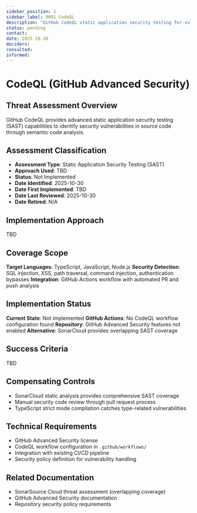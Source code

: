```yaml
---
sidebar_position: 1
sidebar_label: 0001 CodeQL
description: "GitHub CodeQL static application security testing for vulnerability detection"
status: pending
contact: 
date: 2025-10-30
deciders: 
consulted: 
informed: 
---
```


# CodeQL (GitHub Advanced Security)

## Threat Assessment Overview
GitHub CodeQL provides advanced static application security testing (SAST) capabilities to identify security vulnerabilities in source code through semantic code analysis.

## Assessment Classification
- **Assessment Type**: Static Application Security Testing (SAST)
- **Approach Used**: TBD
- **Status**: Not Implemented
- **Date Identified**: 2025-10-30
- **Date First Implemented**: TBD
- **Date Last Reviewed**: 2025-10-30
- **Date Retired**: N/A

## Implementation Approach
TBD

## Coverage Scope
**Target Languages**: TypeScript, JavaScript, Node.js
**Security Detection**: SQL injection, XSS, path traversal, command injection, authentication bypasses
**Integration**: GitHub Actions workflow with automated PR and push analysis

## Implementation Status
**Current State**: Not implemented
**GitHub Actions**: No CodeQL workflow configuration found
**Repository**: GitHub Advanced Security features not enabled
**Alternative**: SonarCloud provides overlapping SAST coverage

## Success Criteria
TBD

## Compensating Controls
- SonarCloud static analysis provides comprehensive SAST coverage
- Manual security code review through pull request process
- TypeScript strict mode compilation catches type-related vulnerabilities

## Technical Requirements
- GitHub Advanced Security license
- CodeQL workflow configuration in `.github/workflows/`
- Integration with existing CI/CD pipeline
- Security policy definition for vulnerability handling

## Related Documentation
- SonarSource Cloud threat assessment (overlapping coverage)
- GitHub Advanced Security documentation
- Repository security policy requirements